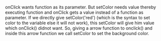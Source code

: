 onClick wants function as its parameter. But setColor needs value thereby executing function and onClick gets a value instead of a function as parameter.
If we directly give setColor('red') (which is the syntax to set color to the variable else it will not work), this setColor will give him value which onClick() didnot want.
So, giving a arrow function to onclick() and inside this arrow function we call setColor to set the background color.
